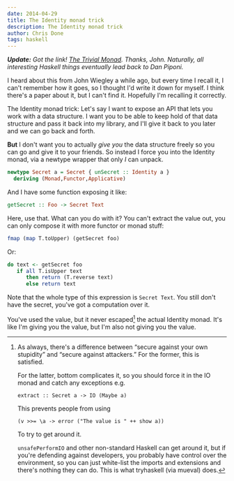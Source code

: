 ```yaml
---
date: 2014-04-29
title: The Identity monad trick
description: The Identity monad trick
author: Chris Done
tags: haskell
---
```


_**Update:** Got the link!
  [The Trivial Monad](http://blog.sigfpe.com/2007/04/trivial-monad.html). Thanks,
  John. Naturally, all interesting Haskell things eventually lead back
  to Dan Piponi._

I heard about this from John Wiegley a while ago, but every time I
recall it, I can't remember how it goes, so I thought I'd write it
down for myself. I think there's a paper about it, but I can't find
it. Hopefully I'm recalling it correctly.

The Identity monad trick: Let's say I want to expose an API that lets
you work with a data structure. I want you to be able to keep hold of
that data structure and pass it back into my library, and I'll give it
back to you later and we can go back and forth.

**But** I don't want you to actually *give you* the data structure
freely so you can go and give it to your friends. So instead I force
you into the Identity monad, via a newtype wrapper that only *I* can
unpack.

``` haskell
newtype Secret a = Secret { unSecret :: Identity a }
  deriving (Monad,Functor,Applicative)
```

And I have some function exposing it like:

``` haskell
getSecret :: Foo -> Secret Text
```

Here, use that. What can you do with it? You can't extract the value
out, you can only compose it with more functor or monad stuff:

``` haskell
fmap (map T.toUpper) (getSecret foo)
```

Or:

``` haskell
do text <- getSecret foo
   if all T.isUpper text
      then return (T.reverse text)
      else return text
```

Note that the whole type of this expression is `Secret Text`. You
still don't have the secret, you've got a computation over it.

You've used the value, but it never escaped[^1] the actual Identity
monad. It's like I'm giving you the value, but I'm also not giving you
the value.

[^1]: As always, there's a difference between “secure against your own
      stupidity” and “secure against attackers.” For the former, this
      is satisfied.

      For the latter, bottom complicates it, so you
      should force it in the IO monad and catch any exceptions e.g.

      `extract :: Secret a -> IO (Maybe a)`

      This prevents people from using

      `(v >>= \a -> error ("The value is " ++ show a))`

      To try to get around it.

      `unsafePerformIO` and other non-standard Haskell can get around
      it, but if you're defending against developers, you probably
      have control over the environment, so you can just white-list
      the imports and extensions and there's nothing they can do. This
      is what tryhaskell (via mueval) does.
